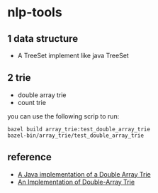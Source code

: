 # nlp-tools

## 1 data structure

- A TreeSet implement like java TreeSet

## 2 trie

- double array trie
- count trie

you can use the following scrip to run:

```
bazel build array_trie:test_double_array_trie
bazel-bin/array_trie/test_double_array_trie
```

## reference

- [A Java implementation of a Double Array Trie](https://github.com/digitalstain/DoubleArrayTrie)
- [An Implementation of Double-Array Trie](https://linux.thai.net/~thep/datrie/datrie.html)
